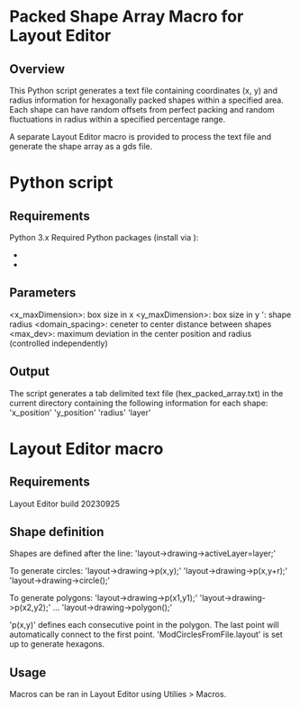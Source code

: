 # Packed Shape Array Macro for Layout Editor

## Overview

This Python script generates a text file containing coordinates (x, y) and radius information for hexagonally packed shapes within a specified area. Each shape can have random offsets from perfect packing and random fluctuations in radius within a specified percentage range.

A separate Layout Editor macro is provided to process the text file and generate the shape array as a gds file.

# Python script

## Requirements

Python 3.x
Required Python packages (install via <pip>):
* <numpy>
* <random>

## Parameters

<x_maxDimension>: box size in x
<y_maxDimension>: box size in y
<radius>': shape radius
<domain_spacing>: ceneter to center distance between shapes
<max_dev>: maximum deviation in the center position and radius (controlled independently)

## Output

The script generates a tab delimited text file (hex_packed_array.txt) in the current directory containing the following information for each shape:
'x_position'    'y_position'    'radius'    'layer'

# Layout Editor macro

## Requirements

Layout Editor build 20230925

## Shape definition

Shapes are defined after the line:
'layout->drawing->activeLayer=layer;'

To generate circles:
'layout->drawing->p(x,y);'
'layout->drawing->p(x,y+r);'
'layout->drawing->circle();'

To generate polygons:
'layout->drawing->p(x1,y1);'
'layout->drawing->p(x2,y2);'
...
'layout->drawing->polygon();'

'p(x,y)' defines each consecutive point in the polygon. The last point will automatically connect to the first point. 'ModCirclesFromFile.layout' is set up to generate hexagons.

## Usage

Macros can be ran in Layout Editor using Utilies > Macros.
